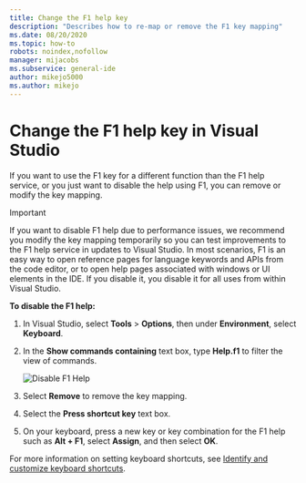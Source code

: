 ```yaml
---
title: Change the F1 help key
description: "Describes how to re-map or remove the F1 key mapping"
ms.date: 08/20/2020
ms.topic: how-to
robots: noindex,nofollow
manager: mijacobs
ms.subservice: general-ide
author: mikejo5000
ms.author: mikejo
---
```

# Change the F1 help key in Visual Studio

If you want to use the F1 key for a different function than the F1 help service, or you just want to disable the help using F1, you can remove or modify the key mapping.

> [!IMPORTANT]
> If you want to disable F1 help due to performance issues, we recommend you modify the key mapping temporarily so you can test improvements to the F1 help service in updates to Visual Studio. In most scenarios, F1 is an easy way to open reference pages for language keywords and APIs from the code editor, or to open help pages associated with windows or UI elements in the IDE. If you disable it, you disable it for all uses from within Visual Studio.

**To disable the F1 help:**

1. In Visual Studio, select **Tools** > **Options**, then under **Environment**, select **Keyboard**.

1. In the **Show commands containing** text box, type **Help.f1** to filter the view of commands.

   ![Disable F1 Help](../not-in-toc/media/disable-f1-help-key.png)

1. Select **Remove** to remove the key mapping.

1. Select the **Press shortcut key** text box.

1. On your keyboard, press a new key or key combination for the F1 help such as **Alt + F1**, select **Assign**, and then select **OK**.

For more information on setting keyboard shortcuts, see [Identify and customize keyboard shortcuts](../../ide/identifying-and-customizing-keyboard-shortcuts-in-visual-studio.md).

